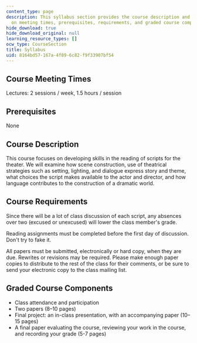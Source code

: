 ```yaml
---
content_type: page
description: This syllabus section provides the course description and information
  on meeting times, prerequisites, requirements, and graded course components.
hide_download: true
hide_download_original: null
learning_resource_types: []
ocw_type: CourseSection
title: Syllabus
uid: 8164bd57-167a-4f89-6c82-f9f33907bf54
---
```


Course Meeting Times
--------------------

Lectures: 2 sessions / week, 1.5 hours / session

Prerequisites
-------------

None

Course Description
------------------

This course focuses on developing skills in the reading of scripts for the theater. We will examine how scene construction, use of theatrical strategies such as setting, lighting, and dialogue express story and theme, what choices the script makes available to the actor and director, and how language contributes to the construction of a dramatic world.

Course Requirements
-------------------

Since there will be a lot of class discussion of each script, any absences over two (excused or unexcused) will lower the class member's grade.

Reading assignments must be completed before the first day of discussion. Don't try to fake it.

All papers must be submitted, electronically or hard copy, when they are due. Rewrites or revisions may be required. Please make enough paper copies to distribute to the rest of the class for their comments, or be sure to send your electronic copy to the class mailing list.

Graded Course Components
------------------------

*   Class attendance and participation
*   Two papers (8–10 pages)
*   Final project: an in-class presentation, with an accompanying paper (10–15 pages)
*   A final paper evaluating the course, reviewing your work in the course, and recording your grade (5-7 pages)